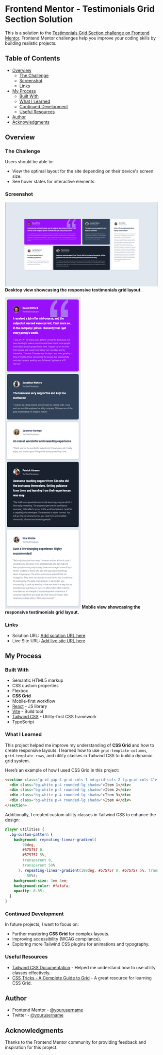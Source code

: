 # Frontend Mentor - Testimonials Grid Section Solution

This is a solution to the [Testimonials Grid Section challenge on Frontend Mentor](https://www.frontendmentor.io/challenges/testimonials-grid-section-Nnw6J7Un7). Frontend Mentor challenges help you improve your coding skills by building realistic projects.

## Table of Contents

- [Overview](#overview)
  - [The Challenge](#the-challenge)
  - [Screenshot](#screenshot)
  - [Links](#links)
- [My Process](#my-process)
  - [Built With](#built-with)
  - [What I Learned](#what-i-learned)
  - [Continued Development](#continued-development)
  - [Useful Resources](#useful-resources)
- [Author](#author)
- [Acknowledgments](#acknowledgments)

## Overview

### The Challenge

Users should be able to:

- View the optimal layout for the site depending on their device's screen size.
- See hover states for interactive elements.

### Screenshot

![Desktop View - Testimonials Grid Section](./screenshots/desktop.png)
**Desktop view showcasing the responsive testimonials grid layout.**

![Mobile View - Testimonials Grid Section](./screenshots/mobile.png)
**Mobile view showcasing the responsive testimonials grid layout.**

### Links

- Solution URL: [Add solution URL here](https://your-solution-url.com)
- Live Site URL: [Add live site URL here](https://your-live-site-url.com)

## My Process

### Built With

- Semantic HTML5 markup
- CSS custom properties
- Flexbox
- **CSS Grid**
- Mobile-first workflow
- [React](https://reactjs.org/) - JS library
- [Vite](https://vitejs.dev/) - Build tool
- [Tailwind CSS](https://tailwindcss.com/) - Utility-first CSS framework
- TypeScript

### What I Learned

This project helped me improve my understanding of **CSS Grid** and how to create responsive layouts. I learned how to use `grid-template-columns`, `grid-template-rows`, and utility classes in Tailwind CSS to build a dynamic grid system.

Here’s an example of how I used CSS Grid in this project:

```html
<section class="grid gap-4 grid-cols-1 md:grid-cols-2 lg:grid-cols-4">
  <div class="bg-white p-4 rounded-lg shadow">Item 1</div>
  <div class="bg-white p-4 rounded-lg shadow">Item 2</div>
  <div class="bg-white p-4 rounded-lg shadow">Item 3</div>
  <div class="bg-white p-4 rounded-lg shadow">Item 4</div>
</section>
```

Additionally, I created custom utility classes in Tailwind CSS to enhance the design:

```css
@layer utilities {
  .bg-custom-pattern {
    background: repeating-linear-gradient(
        90deg,
        #575757 0,
        #575757 5%,
        transparent 0,
        transparent 50%
      ), repeating-linear-gradient(180deg, #575757 0, #575757 5%, transparent 0, transparent
          50%);
    background-size: 3em 3em;
    background-color: #fafafa;
    opacity: 0.85;
  }
}
```

### Continued Development

In future projects, I want to focus on:

- Further mastering **CSS Grid** for complex layouts.
- Improving accessibility (WCAG compliance).
- Exploring more Tailwind CSS plugins for animations and typography.

### Useful Resources

- [Tailwind CSS Documentation](https://tailwindcss.com/docs) - Helped me understand how to use utility classes effectively.
- [CSS Tricks - A Complete Guide to Grid](https://css-tricks.com/snippets/css/complete-guide-grid/) - A great resource for learning CSS Grid.

## Author

- Frontend Mentor - [@yourusername](https://www.frontendmentor.io/profile/yourusername)
- Twitter - [@yourusername](https://twitter.com/yourusername)

## Acknowledgments

Thanks to the Frontend Mentor community for providing feedback and inspiration for this project.
